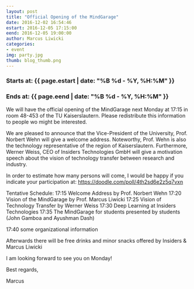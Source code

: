```yaml
---
layout: post
title: "Official Opening of the MindGarage"
date: 2016-12-02 16:54:46
estart: 2016-12-05 17:15:00
eend: 2016-12-05 19:00:00
author: Marcus Liwicki
categories: 
- event
img: party.jpg
thumb: blog_thumb.png
---
```


### Starts at: {{ page.estart | date: "%B %d - %Y, %H:%M" }}
### Ends at: {{ page.eend | date: "%B %d - %Y, %H:%M" }}

We will have the official opening of the MindGarage next Monday at 17:15 in room 48-453 of the TU Kaiserslautern. Please redistribute this information to people wo might be interested.

We are pleased to announce that the Vice-President of the University, Prof. Norbert Wehn will give a welcome address. Noteworthy, Prof. Wehn is also the technology representative of the region of Kaiserslautern. Furthermore, Werner Weiss, CEO of Insiders Technologies GmbH will give a motivation speech about the vision of technology transfer between research and industry.

In order to estimate how many persons will come, I would be happy if you indicate your participation at: https://doodle.com/poll/4th2sd6e2z5q7vxn 

Tentative Schedule:
17:15 Welcome Address by Prof. Norbert Wehn
17:20 Vision of the MindGarage by Prof. Marcus Liwicki
17:25 Vision of Technology Transfer by Werner Weiss
17:30 Deep Learning at Insiders Technologies
17:35 The MindGarage for students presented by students (John Gamboa and Ayushman Dash)

17:40 some organizational information

Afterwards there will be free drinks and minor snacks offered by Insiders &amp; Marcus Liwicki

I am looking forward to see you on Monday!

Best regards,

Marcus
